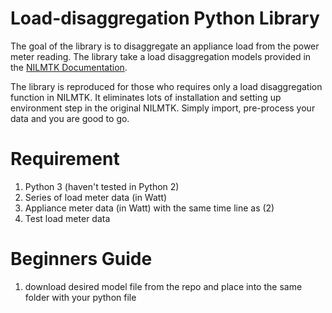 # Load-disaggregation Python Library

The goal of the library is to disaggregate an appliance load from the power meter reading. The library take a load disaggregation models provided in the [NILMTK Documentation](https://github.com/nilmtk/nilmtk/tree/master/docs/manual).

The library is reproduced for those who requires only a load disaggregation function in NILMTK. It eliminates lots of installation and setting up environment step in the original NILMTK. Simply import, pre-process your data and you are good to go.

# Requirement
1. Python 3 (haven't tested in Python 2)
2. Series of load meter data (in Watt)
3. Appliance meter data (in Watt) with the same time line as (2)
4. Test load meter data

# Beginners Guide
1. download desired model file from the repo and place into the same folder with your python file

